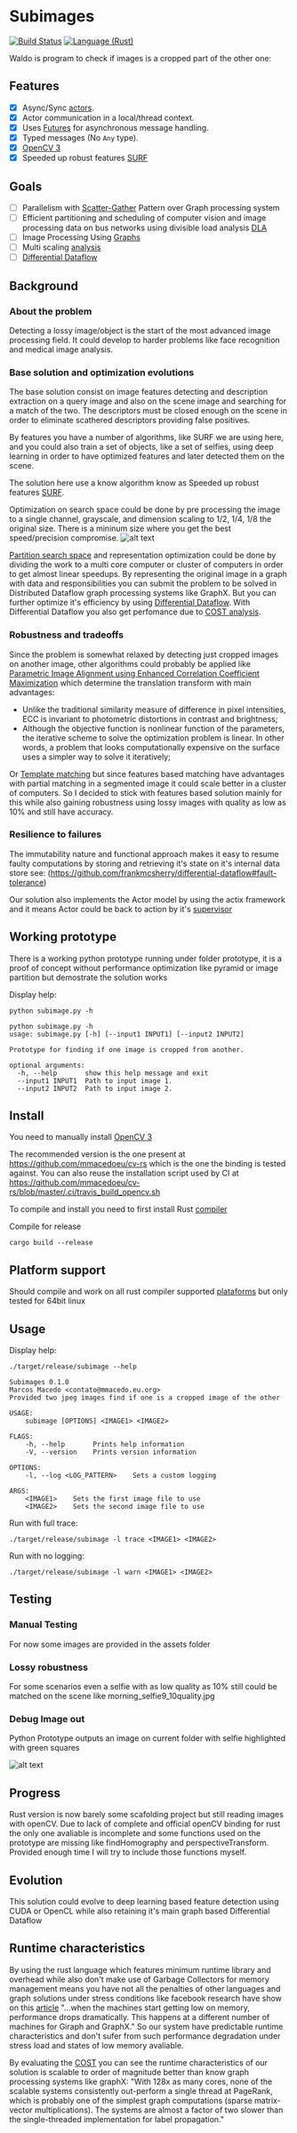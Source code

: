 # Subimages

[![Build Status](https://travis-ci.org/mmacedoeu/waldo-mmacedoeu.svg?branch=master)](https://travis-ci.org/mmacedoeu/waldo-mmacedoeu)
[![Language (Rust)](https://img.shields.io/badge/powered_by-Rust-blue.svg)](http://www.rust-lang.org/)

Waldo is program to check if images is a cropped part of the other one:

## Features

- [x] Async/Sync [actors](https://github.com/actix/actix).
- [x] Actor communication in a local/thread context.
- [x] Uses [Futures](https://crates.io/crates/futures) for asynchronous message handling.
- [x] Typed messages (No `Any` type).
- [x] [OpenCV 3](https://opencv.org/)
- [x] Speeded up robust features [SURF](https://en.wikipedia.org/wiki/Speeded_up_robust_features)

## Goals

- [ ] Parallelism with [Scatter-Gather](http://www.enterpriseintegrationpatterns.com/patterns/messaging/BroadcastAggregate.html) Pattern over Graph processing system
- [ ] Efficient partitioning and scheduling of computer vision and image processing data on bus networks using divisible load analysis [DLA](http://www.s3lab.ece.ufl.edu/publication/ivc2000.pdf)
- [ ] Image Processing Using [Graphs](http://www.cb.uu.se/~filip/ImageProcessingUsingGraphs/LectureNotes/Lecture1.pdf)
- [ ] Multi scaling [analysis](https://en.wikipedia.org/wiki/Pyramid_(image_processing))
- [ ] [Differential Dataflow](https://github.com/frankmcsherry/differential-dataflow)

## Background

### About the problem

Detecting a lossy image/object is the start of the most advanced image processing field. It could develop to harder problems like face recognition and medical image analysis.

### Base solution and optimization evolutions

The base solution consist on image features detecting and description extraction on a query image and also on the scene image and searching for a match of the two. The descriptors must be closed enough on the scene in order to eliminate scathered descriptors providing false positives.

By features you have a number of algorithms, like SURF we are using here, and you could also train a set of objects, like a set of selfies, using deep learning in order to have optimized features and later detected them on the scene.

The solution here use a know algorithm know as Speeded up robust features [SURF](https://en.wikipedia.org/wiki/Speeded_up_robust_features).

Optimization on search space could be done by pre processing the image to a single channel, grayscale, and dimension scaling to 1/2, 1/4, 1/8 the original size. There is a mininum size where you get the best speed/precision compromise.
![alt text](https://docs.opencv.org/3.4.1/Pyramids_Tutorial_Pyramid_Theory.png "A set of layers in which the higher the layer, the smaller the size.")

[Partition search space](https://en.wikipedia.org/wiki/Image_segmentation) and representation optimization could be done by dividing the work to a multi core computer or cluster of computers in order to get almost linear speedups. By representing the original image in a graph with data and responsibilities you can submit the problem to be solved in Distributed Dataflow graph processing systems like GraphX. But you can further optimize it's efficiency by using [Differential Dataflow](https://github.com/frankmcsherry/differential-dataflow/blob/master/differentialdataflow.pdf). With Differential Dataflow you also get perfomance due to [COST analysis](http://www.frankmcsherry.org/graph/scalability/cost/2015/01/15/COST.html).

### Robustness and tradeoffs

Since the problem is somewhat relaxed by detecting just cropped images on another image, other algorithms could probably be applied like [Parametric Image Alignment using Enhanced Correlation Coefficient Maximization](http://xanthippi.ceid.upatras.gr/people/evangelidis/george_files/PAMI_2008.pdf)
which determine the translation transform with main advantages:

* Unlike the traditional similarity measure of difference in pixel intensities, ECC is invariant to photometric distortions in contrast and brightness;
* Although the objective function is nonlinear function of the parameters, the iterative scheme to solve the optimization problem is linear. In other words, a problem that looks computationally expensive on the surface uses a simpler way to solve it iteratively;

Or [Template matching](https://en.wikipedia.org/wiki/Template_matching) but since features based matching have advantages with partial matching in a segmented image it could scale better in a cluster of computers. So I decided to stick with features based solution mainly for this while also gaining robustness using lossy images with quality as low as 10% and still have accuracy.

### Resilience to failures

The immutability nature and functional approach makes it easy to resume faulty computations by storing and retrieving it's state on it's internal data store see: (https://github.com/frankmcsherry/differential-dataflow#fault-tolerance)

Our solution also implements the Actor model by using the actix framework and it means Actor could be back to action by it's [supervisor](https://www.queryhome.com/tech/133270/what-is-the-supervisor-or-supervision-concept-in-actor-model)

## Working prototype

There is a working python prototype running under folder prototype, it is a proof of concept without performance optimization like pyramid or image partition but demostrate the solution works

Display help:

`python subimage.py -h`

```text
python subimage.py -h
usage: subimage.py [-h] [--input1 INPUT1] [--input2 INPUT2]

Prototype for finding if one image is cropped from another.

optional arguments:
  -h, --help       show this help message and exit
  --input1 INPUT1  Path to input image 1.
  --input2 INPUT2  Path to input image 2.

```

## Install

You need to manually install [OpenCV 3](https://www.learnopencv.com/install-opencv3-on-ubuntu/)

The recommended version is the one present at https://github.com/mmacedoeu/cv-rs
which is the one the binding is tested against. You can also reuse the installation script used by CI at https://github.com/mmacedoeu/cv-rs/blob/master/.ci/travis_build_opencv.sh

To compile and install you need to first install Rust [compiler](https://www.rust-lang.org/en-US/install.html)

Compile for release

`cargo build --release`

## Platform support

Should compile and work on all rust compiler supported [plataforms](https://forge.rust-lang.org/platform-support.html) but only tested for 64bit linux

## Usage

Display help:

`./target/release/subimage --help`

```text
Subimages 0.1.0
Marcos Macedo <contato@mmacedo.eu.org>
Provided two jpeg images find if one is a cropped image of the other

USAGE:
    subimage [OPTIONS] <IMAGE1> <IMAGE2>

FLAGS:
    -h, --help       Prints help information
    -V, --version    Prints version information

OPTIONS:
    -l, --log <LOG_PATTERN>    Sets a custom logging

ARGS:
    <IMAGE1>    Sets the first image file to use
    <IMAGE2>    Sets the second image file to use
```

Run with full trace:

`./target/release/subimage -l trace <IMAGE1> <IMAGE2>`

Run with no logging:

`./target/release/subimage -l warn <IMAGE1> <IMAGE2>`

## Testing

### Manual Testing

For now some images are provided in the assets folder

### Lossy robustness

For some scenarios even a selfie with as low quality as 10% still could be matched on the scene like morning_selfie9_10quality.jpg

### Debug Image out

Python Prototype outputs an image on current folder with selfie highlighted with green squares

![alt text](https://github.com/mmacedoeu/waldo-mmacedoeu/raw/master/matches.jpg "Image output from prototype for debug")

## Progress

Rust version is now barely some scafolding project but still reading images with openCV. Due to lack of complete and official openCV binding for rust the only one avaliable is incomplete and some functions used on the prototype are missing like findHomography and perspectiveTransform. Provided enough time I will try to include those functions myself.

## Evolution

This solution could evolve to deep learning based feature detection using CUDA or OpenCL while also retaining it's main graph based Differential Dataflow

## Runtime characteristics

By using the rust language which features minimum runtime library and overhead while also don't make use of Garbage Collectors for memory management means you have not all the penalties of other languages and graph solutions under stress conditions like facebook research have show on this [article](https://code.fb.com/core-data/a-comparison-of-state-of-the-art-graph-processing-systems/) "...when the machines start getting low on memory, performance drops dramatically. This happens at a different number of machines for Giraph and GraphX." So our system have predictable runtime characteristics and don't sufer from such performance degradation under stress load and states of low memory avaliable.

By evaluating the [COST](http://www.frankmcsherry.org/graph/scalability/cost/2015/01/15/COST.html) you can see the runtime characteristics of our solution is scalable to order of magnitude better than know graph processing systems like graphX: "With 128x as many cores, none of the scalable systems consistently out-perform a single thread at PageRank, which is probably one of the simplest graph computations (sparse matrix-vector multiplications). The systems are almost a factor of two slower than the single-threaded implementation for label propagation."
